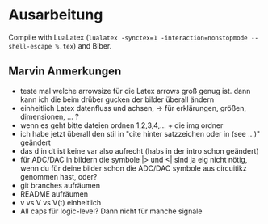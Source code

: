 # Ausarbeitung

Compile with LuaLatex (`lualatex -synctex=1 -interaction=nonstopmode --shell-escape %.tex`) and Biber.

## Marvin Anmerkungen

* teste mal welche arrowsize für die Latex arrows groß genug ist. dann kann ich die beim drüber gucken der bilder überall ändern
* einheitlich Latex datenfluss und achsen, -> für erklärungen, größen, dimensionen, ... ?
* wenn es geht bitte dateien ordnen 1,2,3,4,... + die img ordner
* ich habe jetzt überall den stil in "cite hinter satzzeichen oder in (see ...)" geändert
* das d in dt ist keine var also aufrecht (habs in der intro schon geändert)
* für ADC/DAC in bildern die symbole |> und <| sind ja eig nicht nötig, wenn du für deine bilder schon die ADC/DAC symbole aus circuitikz genommen hast, oder?
* git branches aufräumen
* README aufräumen
* v vs V vs V(t) einheitlich
* All caps für logic-level? Dann nicht für manche signale
